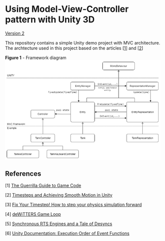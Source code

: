 # Using Model-View-Controller pattern with Unity 3D
[Version 2](https://github.com/hww/unity_mvc/blob/v2/README.md)

This repository contains a simple Unity demo project with MVC architecture. The archtecture used in this project based on the articles [[1](https://d1z4o56rleaq4j.cloudfront.net/downloads/assets/Rouwe05_GuerrillaGuideToGameCode.pdf?mtime=20160418102916)] and [[2](http://www.kinematicsoup.com/news/2016/8/9/rrypp5tkubynjwxhxjzd42s3o034o8)]

**Figure 1** - Framework diagram
![Class Diagram](doc/unity_mvc_diagram.png)

## References

[1] [The Guerrilla Guide to Game Code](https://d1z4o56rleaq4j.cloudfront.net/downloads/assets/Rouwe05_GuerrillaGuideToGameCode.pdf?mtime=20160418102916)

[2] [Timesteps and Achieving Smooth Motion in Unity](http://www.kinematicsoup.com/news/2016/8/9/rrypp5tkubynjwxhxjzd42s3o034o8)

[3] [Fix Your Timestep! How to step your physics simulation forward](https://gafferongames.com/post/fix_your_timestep/)

[4] [deWiTTERS Game Loop](http://www.koonsolo.com/news/dewitters-gameloop/)

[5] [Synchronous RTS Engines and a Tale of Desyncs](https://blog.forrestthewoods.com/synchronous-rts-engines-and-a-tale-of-desyncs-9d8c3e48b2be#.kt2uk2a89)

[6] [Unity Documentation: Execution Order of Event Functions](https://docs.unity3d.com/Manual/ExecutionOrder.html)
